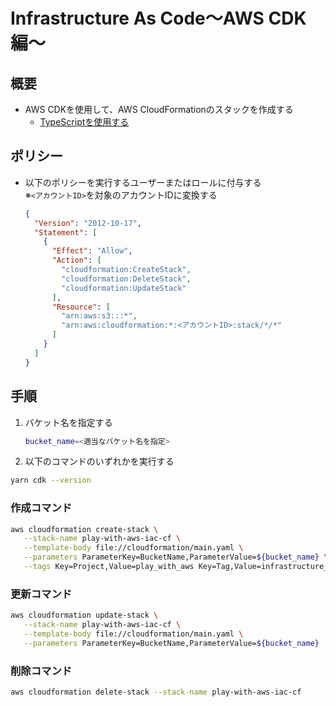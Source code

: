 # Infrastructure As Code〜AWS CDK編〜

## 概要
- AWS CDKを使用して、AWS CloudFormationのスタックを作成する
   - [TypeScriptを使用する](https://docs.aws.amazon.com/ja_jp/cdk/v2/guide/work-with-cdk-typescript.html)


## ポリシー
- 以下のポリシーを実行するユーザーまたはロールに付与する<br>※`<アカウントID>`を対象のアカウントIDに変換する
   ```json
   {
     "Version": "2012-10-17",
     "Statement": [
       {
         "Effect": "Allow",
         "Action": [
           "cloudformation:CreateStack",
           "cloudformation:DeleteStack",
           "cloudformation:UpdateStack"
         ],
         "Resource": [
           "arn:aws:s3:::*",
           "arn:aws:cloudformation:*:<アカウントID>:stack/*/*"
         ]
       }
     ]
   }
   ```

## 手順
1. バケット名を指定する
   ```sh
   bucket_name=<適当なバケット名を指定>
   ```
1. 以下のコマンドのいずれかを実行する

```sh
yarn cdk --version
```

### 作成コマンド
```sh
aws cloudformation create-stack \
   --stack-name play-with-aws-iac-cf \
   --template-body file://cloudformation/main.yaml \
   --parameters ParameterKey=BucketName,ParameterValue=${bucket_name} \
   --tags Key=Project,Value=play_with_aws Key=Tag,Value=infrastructure_as_code
```

### 更新コマンド
```sh
aws cloudformation update-stack \
   --stack-name play-with-aws-iac-cf \
   --template-body file://cloudformation/main.yaml \
   --parameters ParameterKey=BucketName,ParameterValue=${bucket_name}
```

### 削除コマンド
```sh
aws cloudformation delete-stack --stack-name play-with-aws-iac-cf
```
